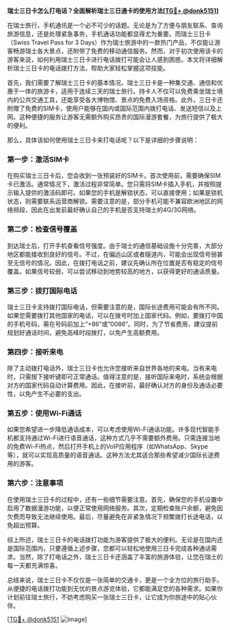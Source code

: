 **瑞士三日卡怎么打电话？全面解析瑞士三日通卡的使用方法[[TG💪+ @donk5151](https://t.me/s/donk5151)]**

在瑞士旅行，手机通讯是一个必不可少的话题。无论是为了方便与朋友联系、查询旅游信息，还是处理紧急事务，手机通话功能都显得尤为重要。而瑞士三日卡（Swiss Travel Pass for 3 Days）作为瑞士旅游中的一款热门产品，不仅能让游客畅游瑞士各大景点，还附带了免费的移动通信服务。然而，对于初次使用该卡的游客来说，如何利用瑞士三日卡进行电话拨打可能会让人感到困惑。本文将详细解析瑞士三日卡的电话拨打方法，帮助大家轻松掌握这项技能。

首先，我们需要了解瑞士三日卡的基本情况。瑞士三日卡是一种集交通、通信和优惠于一体的旅游卡，适用于连续三天的瑞士旅行。持卡人不仅可以免费乘坐瑞士境内的公共交通工具，还能享受各大博物馆、景点的免费入场资格。此外，三日卡还附赠了免费的SIM卡，使用户能够在国内或国际范围内拨打电话、发送短信以及上网。这种便捷的服务让游客无需额外购买昂贵的国际漫游套餐，为旅行提供了极大的便利。

那么，具体该如何使用瑞士三日卡来打电话呢？以下是详细的步骤说明：

### **第一步：激活SIM卡**
在购买瑞士三日卡后，您会收到一张预装好的SIM卡。首次使用前，需要确保SIM卡已激活。通常情况下，激活过程非常简单。您只需将SIM卡插入手机，并按照提示输入提供的激活码即可。如果您的手机是解锁状态，可以直接使用；如果是锁机状态，则需要联系运营商解锁。需要注意的是，部分手机可能不兼容欧洲地区的网络频段，因此在出发前最好确认自己的手机是否支持瑞士的4G/3G网络。

### **第二步：检查信号覆盖**
到达瑞士后，打开手机查看信号强度。由于瑞士的通信基础设施十分完善，大部分地区都能接收到良好的信号。不过，在偏远山区或者隧道内，可能会出现信号弱甚至无信号的情况。因此，在拨打电话之前，建议先确认所在位置是否有稳定的信号覆盖。如果信号较弱，可以尝试移动到地势较高的地方，以获得更好的通话质量。

### **第三步：拨打国际电话**
瑞士三日卡支持拨打国际电话，但需要注意的是，国际长途费用可能会有所不同。如果您需要拨打其他国家的电话，可以在拨号时加上国家代码。例如，要拨打中国的手机号码，需在号码前加上“+86”或“0086”。同时，为了节省费用，建议提前规划好通话时间，避免高峰时段拨打，以免产生高额费用。

### **第四步：接听来电**
除了主动拨打电话外，瑞士三日卡也允许您接听来自世界各地的来电。当有来电时，只需按下接听键即可正常通话。值得注意的是，接听国际来电时，系统会根据对方的国家代码自动计算费用。因此，在接听前，最好确认对方的身份及通话必要性，以免产生不必要的支出。

### **第五步：使用Wi-Fi通话**
如果您希望进一步降低通话成本，可以考虑使用Wi-Fi通话功能。许多现代智能手机都支持通过Wi-Fi进行语音通话，这种方式几乎不需要额外费用。只需连接当地的免费Wi-Fi热点，然后打开手机上的VoIP应用程序（如WhatsApp、Skype等），就可以实现高质量的语音通话。这种方法尤其适合那些希望减少国际长途费用的游客。

### **第六步：注意事项**
在使用瑞士三日卡的过程中，还有一些细节需要注意。首先，确保您的手机设置中启用了数据漫游功能，以便正常使用网络服务。其次，定期检查账户余额，避免因欠费而导致无法继续使用。最后，尽量避免在非紧急情况下频繁拨打长途电话，以免超出预算。

综上所述，瑞士三日卡的电话拨打功能为游客提供了极大的便利。无论是在国内还是国际范围内，只要遵循上述步骤，您都可以轻松地使用三日卡完成各种通话需求。当然，除了打电话之外，瑞士三日卡还涵盖了丰富的旅游体验，让您在瑞士的每一天都充满惊喜。

总结来说，瑞士三日卡不仅仅是一张简单的交通卡，更是一个全方位的旅行助手。从便捷的电话拨打功能到无忧的景点游览体验，它都能满足您的各种需求。如果你计划前往瑞士旅行，不妨考虑购买一张瑞士三日卡，让它成为你旅途中的贴心伙伴。

[[TG💪+ @donk5151](https://t.me/s/donk5151) ![Image](https://i.postimg.cc/rwNCRYN7/Snipaste-2025-04-30-17-27-05.png)]